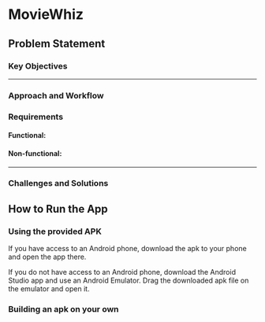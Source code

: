 # MovieWhiz

## Problem Statement

### Key Objectives

---

### Approach and Workflow

### Requirements

#### Functional:

#### Non-functional:

---

### Challenges and Solutions

## How to Run the App

### Using the provided APK

If you have access to an Android phone, download the apk to your phone and open the app there.

If you do not have access to an Android phone, download the Android Studio app and use an Android Emulator. Drag the downloaded apk file on the emulator and open it.

### Building an apk on your own
